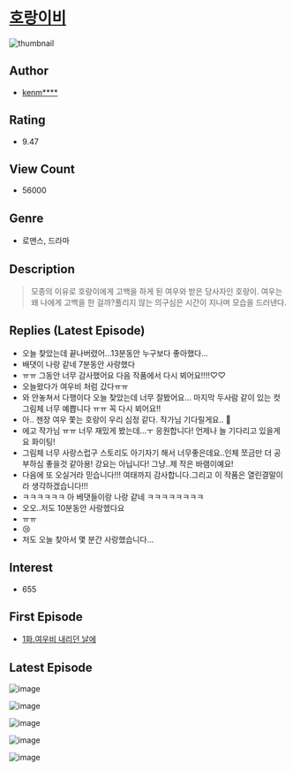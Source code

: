 # [호랑이비](https://comic.naver.com/bestChallenge/list?titleId=787212)
![thumbnail](https://image-comic.pstatic.net/user_contents_data/challenge_comic/2021/12/18/334517/thumbnail_202x164590642eb_d54d_490a_937e_15206bd2f9b9_00000324.JPEG)

## Author
- [kenm****](https://comic.naver.com/artistTitle?id=334517)

## Rating
- 9.47

## View Count
- 56000

## Genre
- 로맨스, 드라마

## Description
> 모종의 이유로 호랑이에게 고백을 하게 된 여우와 받은 당사자인 호랑이. 여우는 왜 나에게 고백을 한 걸까?풀리지 않는 의구심은 시간이 지나며 모습을 드러낸다.

## Replies (Latest Episode)
- 오늘 찾았는데 끝나버렸어...13분동안 누구보다 좋아했다...
- 배댓이 나랑 같네 7분동안 사랑했다
- ㅠㅠ 그동안 너무 감사했어요 다음 작품에서 다시 뵈어요!!!!♡♡
- 오늘왔다가 여우비 처럼 갔다ㅠㅠ
- 와 안놓쳐서 다행이다 오늘 찾았는데 너무 잘봤어요... 마지막 두사람 같이 있는 컷 그림체 너무 예쁩니다 ㅠㅠ 꼭 다시 뵈어요!!
- 아.. 젠장 여우 쫓는 호랑이 우리 심정 같다. 작가님 기다릴게요.. 🥺
- 에고 작가님 ㅠㅠ 너무 재밌게 봤는데...ㅜ 응원합니다! 언제나 늘 기다리고 있을게요 화이팅!
- 그림체 너무 사랑스럽구 스토리도 아기자기 해서 너무좋은데요..인체 쪼금만 더 공부하심 좋을것 같아용! 강요는 아닙니다! 그냥..제 작은 바램이예요!
- 다음에 또 오실거라 믿습니다!!! 여태까지 감사합니다.그리고 이 작품은 열린결말이라 생각하겠습니다!!!
- ㅋㅋㅋㅋㅋㅋ 아 베댓들이랑 나랑 같네 ㅋㅋㅋㅋㅋㅋㅋㅋ
- 오오..저도 10분동안 사랑헸다요
- ㅠㅠ
- 😢
- 저도 오늘 찾아서 몇 분간 사랑했습니다...

## Interest
- 655

## First Episode
- [1화.여우비 내리던 날에](https://comic.naver.com/bestChallenge/detail?titleId=787212&no=1)

## Latest Episode
![image](https://image-comic.pstatic.net/user_contents_data/challenge_comic/2022/01/15/334517/upload_3846749401769009458.jpeg)

![image](https://image-comic.pstatic.net/user_contents_data/challenge_comic/2022/01/15/334517/upload_3977295731678720868.jpeg)

![image](https://image-comic.pstatic.net/user_contents_data/challenge_comic/2022/01/15/334517/upload_7018356675671372337.jpeg)

![image](https://image-comic.pstatic.net/user_contents_data/challenge_comic/2022/01/15/334517/upload_7090131704683311666.jpeg)

![image](https://image-comic.pstatic.net/user_contents_data/challenge_comic/2022/01/15/334517/upload_7364573079016977208.jpeg)
